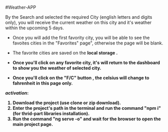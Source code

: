 #Weather-APP

By the Search and selected the required City (english letters and digits only), you will receive the current weather on this city and it's weather within the upcoming 5 days.

* Once you will add the first favority city, you will be able to see the favoites cities in the "Favorites" page", otherwise the page will be blank.
* The favorite cities are saved on the <b> local storage <b>.
* Once you'll click on any favorite city, it's will return to the dashboard to show you the weather of selected city.

* Once you'll click on the "F/C" button  , the celsius will change to fahrenheit in this page only.

*activation*:
1) Download the project (use clone or zip download).
2) Enter the project's path in the terminal and run the command "npm i" (for thrid-part libraries installation).
3) Run the command "ng serve -o" and wait for the browser to open the main project page.

